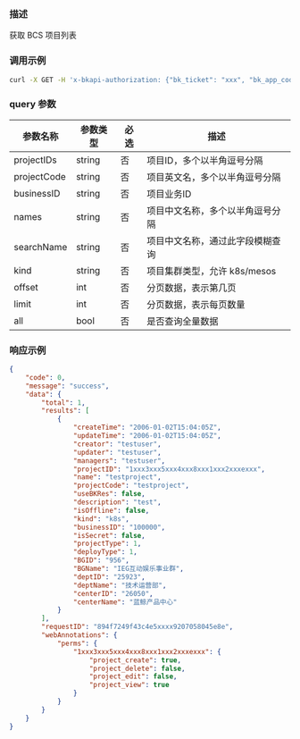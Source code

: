 ### 描述

获取 BCS 项目列表

### 调用示例
```sh
curl -X GET -H 'x-bkapi-authorization: {"bk_ticket": "xxx", "bk_app_code": "xxx", "bk_app_secret": "***"}' --insecure https://bcs-api-gateway.apigw.com/uat/bcsproject/v1/projects
```

### query 参数
| 参数名称      | 参数类型       | 必选   | 描述             |
| ------------ | ------------ | ------ | ---------------- |
| projectIDs   | string       | 否     | 项目ID，多个以半角逗号分隔    |
| projectCode  | string       | 否     | 项目英文名，多个以半角逗号分隔 |
| businessID   | string       | 否     | 项目业务ID |
| names        | string       | 否     | 项目中文名称，多个以半角逗号分隔 |
| searchName   | string       | 否     | 项目中文名称，通过此字段模糊查询 |
| kind         | string       | 否     | 项目集群类型，允许 k8s/mesos |
| offset       | int          | 否     | 分页数据，表示第几页          |
| limit        | int          | 否     | 分页数据，表示每页数量        |
| all          | bool         | 否     | 是否查询全量数据             |

### 响应示例
```json
{
    "code": 0,
    "message": "success",
    "data": {
        "total": 1,
        "results": [
            {
                "createTime": "2006-01-02T15:04:05Z",
                "updateTime": "2006-01-02T15:04:05Z",
                "creator": "testuser",
                "updater": "testuser",
                "managers": "testuser",
                "projectID": "1xxx3xxx5xxx4xxx8xxx1xxx2xxxexxx",
                "name": "testproject",
                "projectCode": "testproject",
                "useBKRes": false,
                "description": "test",
                "isOffline": false,
                "kind": "k8s",
                "businessID": "100000",
                "isSecret": false,
                "projectType": 1,
                "deployType": 1,
                "BGID": "956",
                "BGName": "IEG互动娱乐事业群",
                "deptID": "25923",
                "deptName": "技术运营部",
                "centerID": "26050",
                "centerName": "蓝鲸产品中心"
            }
        ],
        "requestID": "894f7249f43c4e5xxxx9207058045e8e",
        "webAnnotations": {
            "perms": {
                "1xxx3xxx5xxx4xxx8xxx1xxx2xxxexxx": {
                    "project_create": true,
                    "project_delete": false,
                    "project_edit": false,
                    "project_view": true
                }
            }
        }
    }
}
```